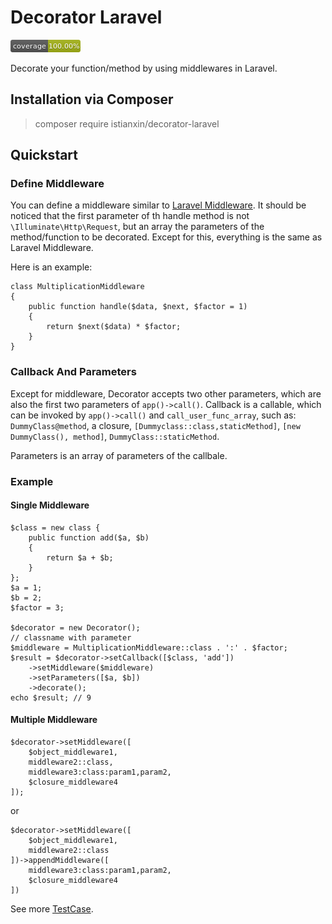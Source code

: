 # Decorator Laravel

![测试覆盖率](./coverage.png)

Decorate your function/method by using middlewares in Laravel.

## Installation via Composer

> composer require istianxin/decorator-laravel

## Quickstart

### Define Middleware

You can define a middleware similar to [Laravel Middleware](https://laravel.com/docs/6.x/middleware). It should be noticed that the first parameter of th handle method is not ``` \Illuminate\Http\Request```, but an array the parameters of the method/function to be decorated. Except for this, everything is the same as Laravel Middleware.

Here is an example:
```
class MultiplicationMiddleware
{
    public function handle($data, $next, $factor = 1)
    {
        return $next($data) * $factor;
    }
}
```

### Callback And Parameters

Except for middleware, Decorator accepts two other parameters, which are also the first two parameters of  ```app()->call()```.
Callback is a callable, which can be invoked by ```app()->call()``` and ```call_user_func_array```, such as: ```DummyClass@method```, a closure, ```[Dummyclass::class,staticMethod]```, ```[new DummyClass(), method]```, ```DummyClass::staticMethod```.

Parameters is an array of parameters of the callbale.

### Example

#### Single Middleware
```
$class = new class {
    public function add($a, $b)
    {
        return $a + $b;
    }
};
$a = 1;
$b = 2;
$factor = 3;

$decorator = new Decorator();
// classname with parameter
$middleware = MultiplicationMiddleware::class . ':' . $factor;
$result = $decorator->setCallback([$class, 'add'])
    ->setMiddleware($middleware)
    ->setParameters([$a, $b])
    ->decorate();
echo $result; // 9
```
#### Multiple Middleware

```
$decorator->setMiddleware([
    $object_middleware1,
    middleware2::class,
    middleware3:class:param1,param2,
    $closure_middleware4
]);
```
or
```
$decorator->setMiddleware([
    $object_middleware1,
    middleware2::class
])->appendMiddleware([
    middleware3:class:param1,param2,
    $closure_middleware4
])
```

See more [TestCase](./tests/DecoratorTest.php).


